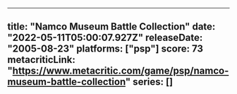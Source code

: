 
---
title: "Namco Museum Battle Collection"
date: "2022-05-11T05:00:07.927Z"
releaseDate: "2005-08-23"
platforms: ["psp"]
score: 73
metacriticLink: "https://www.metacritic.com/game/psp/namco-museum-battle-collection"
series: []
---
